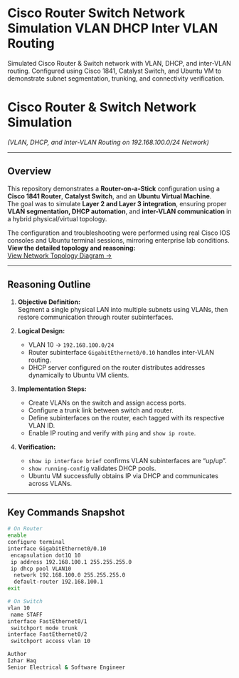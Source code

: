 # Cisco Router Switch Network Simulation VLAN DHCP Inter VLAN Routing
Simulated Cisco Router &amp; Switch network with VLAN, DHCP, and inter-VLAN routing. Configured using Cisco 1841, Catalyst Switch, and Ubuntu VM to demonstrate subnet segmentation, trunking, and connectivity verification.

# Cisco Router & Switch Network Simulation  
*(VLAN, DHCP, and Inter-VLAN Routing on 192.168.100.0/24 Network)*  

---

##  Overview  
This repository demonstrates a **Router-on-a-Stick** configuration using a **Cisco 1841 Router**, **Catalyst Switch**, and an **Ubuntu Virtual Machine**.  
The goal was to simulate **Layer 2 and Layer 3 integration**, ensuring proper **VLAN segmentation, DHCP automation**, and **inter-VLAN communication** in a hybrid physical/virtual topology.  

The configuration and troubleshooting were performed using real Cisco IOS consoles and Ubuntu terminal sessions, mirroring enterprise lab conditions.  
**View the detailed topology and reasoning:**  
[View Network Topology Diagram →](topology_diagram.md)

---

##  Reasoning Outline  

1. **Objective Definition:**  
   Segment a single physical LAN into multiple subnets using VLANs, then restore communication through router subinterfaces.  

2. **Logical Design:**  
   - VLAN 10 → `192.168.100.0/24`  
   - Router subinterface `GigabitEthernet0/0.10` handles inter-VLAN routing.  
   - DHCP server configured on the router distributes addresses dynamically to Ubuntu VM clients.  

3. **Implementation Steps:**  
   - Create VLANs on the switch and assign access ports.  
   - Configure a trunk link between switch and router.  
   - Define subinterfaces on the router, each tagged with its respective VLAN ID.  
   - Enable IP routing and verify with `ping` and `show ip route`.  

4. **Verification:**  
   - `show ip interface brief` confirms VLAN subinterfaces are “up/up”.  
   - `show running-config` validates DHCP pools.  
   - Ubuntu VM successfully obtains IP via DHCP and communicates across VLANs.  

---

##  Key Commands Snapshot  

```bash
# On Router
enable
configure terminal
interface GigabitEthernet0/0.10
 encapsulation dot1Q 10
 ip address 192.168.100.1 255.255.255.0
 ip dhcp pool VLAN10
  network 192.168.100.0 255.255.255.0
  default-router 192.168.100.1
exit

# On Switch
vlan 10
 name STAFF
interface FastEthernet0/1
 switchport mode trunk
interface FastEthernet0/2
 switchport access vlan 10

Author
Izhar Haq
Senior Electrical & Software Engineer

